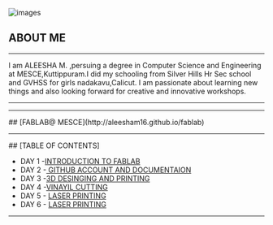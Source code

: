 ![images](https://user-images.githubusercontent.com/32714429/31784823-eaafc810-b4b7-11e7-8efe-92d4b79a5547.png)


## ABOUT ME
<hr>


 I am ALEESHA M. ,persuing a degree in Computer Science and Engineering at MESCE,Kuttippuram.I did my schooling from Silver Hills Hr Sec school and GVHSS for girls nadakavu,Calicut. I am passionate about learning new things and also looking forward for creative and innovative workshops.  
 <hr>
 





<hr>
## [FABLAB@ MESCE](http://aleesham16.github.io/fablab)

<hr>
## [TABLE OF CONTENTS]

- DAY 1 -[INTRODUCTION TO FABLAB](http://aleesham16.guthub.io/day1)
- DAY 2 -[ GITHUB ACCOUNT AND DOCUMENTAION](http://aleesham16.guthub.io/day2)
- DAY 3 -[3D DESINGING AND PRINTING](http://aleesham16.guthub.io/day3)
- DAY 4 -[VINAYIL CUTTING](http://aleesham16.guthub.io/day4)
- DAY 5 - [LASER PRINTING](http://aleesham16.guthub.io/day5)
- DAY 6 - [LASER PRINTING](http://aleesham16.guthub.io/day6)
<hr>











